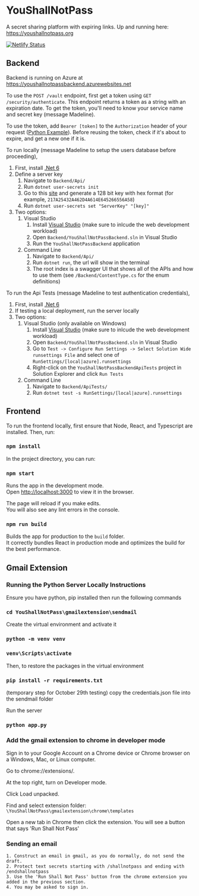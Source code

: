 # YouShallNotPass

A secret sharing platform with expiring links. Up and running here: https://youshallnotpass.org

[![Netlify Status](https://api.netlify.com/api/v1/badges/b06b9705-096f-49e4-adc8-78b6b75e7692/deploy-status)](https://app.netlify.com/sites/youshallnotpassfrontend/deploys)

## Backend
Backend is running on Azure at https://youshallnotpassbackend.azurewebsites.net

To use the `POST /vault` endpoint, first get a token using `GET /security/authenticate`. This endpoint returns a token as a string with an expiration date. To get the token, you'll need to know your service name and secret key (message Madeline). 

To use the token, add `Bearer [token]` to the `Authorization` header of your request ([Python Example](https://stackoverflow.com/questions/29931671/making-an-api-call-in-python-with-an-api-that-requires-a-bearer-token)). Before reusing the token, check if it's about to expire, and get a new one if it is.

To run locally (message Madeline to setup the users database before proceeding),
1. First, install [.Net 6](https://dotnet.microsoft.com/en-us/download)
2. Define a server key
    1. Navigate to `Backend/Api/`
    2. Run `dotnet user-secrets init`
    3. Go to this [site](https://www.allkeysgenerator.com/Random/Security-Encryption-Key-Generator.aspx) and generate a 128 bit key with hex format (for example, `217A25432A462D4A614E645266556A58`)
    4. Run `dotnet user-secrets set "ServerKey" "[key]"`
3. Two options:
    1. Visual Studio
        1. Install [Visual Studio](https://visualstudio.microsoft.com/vs/community/) (make sure to inlcude the web development workload)
        2. Open `Backend/YouShallNotPassBackend.sln` in Visual Studio
        3. Run the `YouShallNotPassBackend` application
    2. Command Line
        1. Navigate to `Backend/Api/`
        2. Run `dotnet run`, the url will show in the terminal
        3. The root index is a swagger UI that shows all of the APIs and how to use them (see `/Backend/ContentType.cs` for the enum definitions)

To run the Api Tests (message Madeline to test authentication credentials),
1. First, install [.Net 6](https://dotnet.microsoft.com/en-us/download)
2. If testing a local deployment, run the server locally
3. Two options:
    1. Visual Studio (only available on Windows)
        1. Install [Visual Studio](https://visualstudio.microsoft.com/vs/community/) (make sure to inlcude the web development workload)
        2. Open `Backend/YouShallNotPassBackend.sln` in Visual Studio 
        3. Go to `Test -> Configure Run Settings -> Select Solution Wide runsettings File` and select one of `RunSettings/[local|azure].runsettings`
        4. Right-click on the `YouShallNotPassBackendApiTests` project in Solution Explorer and click `Run Tests`
    1. Command Line
        1. Navigate to `Backend/ApiTests/`
        2. Run `dotnet test -s RunSettings/[local|azure].runsettings`

## Frontend

To run the frontend locally, first ensure that Node, React, and Typescript are installed. Then, run:

### `npm install`

In the project directory, you can run:

### `npm start`

Runs the app in the development mode.\
Open [http://localhost:3000](http://localhost:3000) to view it in the browser.

The page will reload if you make edits.\
You will also see any lint errors in the console.

### `npm run build`

Builds the app for production to the `build` folder.\
It correctly bundles React in production mode and optimizes the build for the best performance.

## Gmail Extension

### Running the Python Server Locally Instructions 
Ensure you have python, pip installed then run the following commands
### `cd YouShallNotPass\gmailextension\sendmail`

Create the virtual environment and activate it

### `python -m venv venv`
### `venv\Scripts\activate`

Then, to restore the packages in the virtual environment

### `pip install -r requirements.txt`

(temporary step for October 29th testing) copy the credentials.json file into the sendmail folder

Run the server 

### `python app.py`

### Add the gmail extension to chrome in developer mode
Sign in to your Google Account on a Chrome device or Chrome browser on a Windows, Mac, or Linux computer.

Go to chrome://extensions/.

At the top right, turn on Developer mode.

Click Load unpacked.

Find and select extension folder: `\YouShallNotPass\gmailextension\chrome\templates`

Open a new tab in Chrome then click the extension. You will see a button that says 'Run Shall Not Pass'

### Sending an email
	1. Construct an email in gmail, as you do normally, do not send the draft.
	2. Protect text secrets starting with /shallnotpass and ending with /endshallnotpass
	3. Use the 'Run Shall Not Pass' button from the chrome extension you added in the previous section.
	4. You may be asked to sign in.

